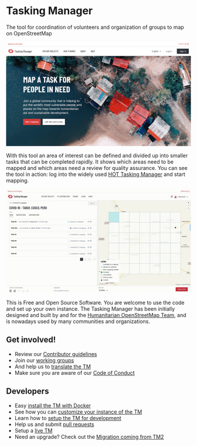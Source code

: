 # Tasking Manager

The tool for coordination of volunteers and organization of groups to map on OpenStreetMap

[<img src="screenshot.jpg" />](./screenshot.jpg)

With this tool an area of interest can be defined and divided up into smaller tasks that can be completed rapidly. It shows which areas need to be mapped and which areas need a review for quality assurance. You can see the tool in action: log into the widely used [HOT Tasking Manager](https://tasks.hotosm.org/) and start mapping.

[<img src="./docs/assets/project-view.gif" />](./docs/assets/project-view.gif)

This is Free and Open Source Software. You are welcome to use the code and set up your own instance. The Tasking Manager has been initially designed and built by and for the [Humanitarian OpenStreetMap Team](https://www.hotosm.org/), and is nowadays used by many communities and organizations.

## Get involved!

* Review our [Contributor guidelines](./docs/contributing.md)
* Join our [working groups](./docs/working-groups.md)
* And help us to [translate the TM](./docs/contributing-translation.md)
* Make sure you are aware of our [Code of Conduct](./docs/code_of_conduct.md)

## Developers

* Easy [install the TM with Docker](./docs/setup-docker.md)
* See how you can [customize your instance of the TM](./docs/customize.md)
* Learn how to [setup the TM for development](./docs/setup-development.md)
* Help us and submit [pull requests](https://github.com/hotosm/tasking-manager/pulls)
* Setup a [live TM](./docs/setup-live.md)
* Need an upgrade? Check out the [Migration coming from TM2](./docs/migration-from-tm2.md)
